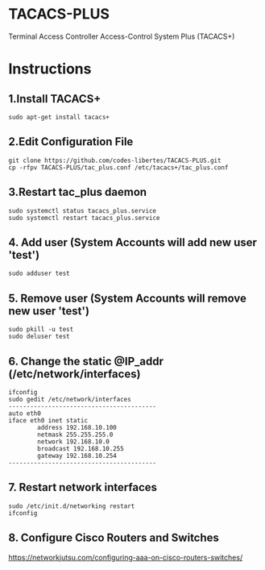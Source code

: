 # TACACS-PLUS
Terminal Access Controller Access-Control System Plus (TACACS+)

# Instructions
## 1.Install TACACS+
```
sudo apt-get install tacacs+
```
## 2.Edit Configuration File
```
git clone https://github.com/codes-libertes/TACACS-PLUS.git
cp -rfpv TACACS-PLUS/tac_plus.conf /etc/tacacs+/tac_plus.conf 
```
## 3.Restart tac_plus daemon
```
sudo systemctl status tacacs_plus.service
sudo systemctl restart tacacs_plus.service
```
## 4. Add user (System Accounts will add new user 'test')
```
sudo adduser test
```

## 5. Remove user (System Accounts will remove new user 'test')
```
sudo pkill -u test
sudo deluser test
```

## 6. Change the static @IP_addr (/etc/network/interfaces)
```
ifconfig
sudo gedit /etc/network/interfaces
-----------------------------------------
auto eth0
iface eth0 inet static
        address 192.168.10.100
        netmask 255.255.255.0
        network 192.168.10.0
        broadcast 192.168.10.255
        gateway 192.168.10.254
-----------------------------------------
```
## 7. Restart network interfaces 
```
sudo /etc/init.d/networking restart
ifconfig
```

## 8. Configure Cisco Routers and Switches
https://networkjutsu.com/configuring-aaa-on-cisco-routers-switches/
